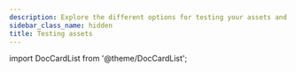 ```yaml
---
description: Explore the different options for testing your assets and pipelines in Dagster
sidebar_class_name: hidden
title: Testing assets
---
```


import DocCardList from '@theme/DocCardList';

<DocCardList />
